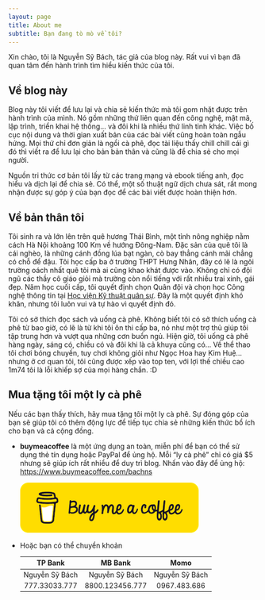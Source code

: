 ```yaml
---
layout: page
title: About me
subtitle: Bạn đang tò mò về tôi?
---
```


Xin chào, tôi là Nguyễn Sỹ Bách, tác giả của blog này. Rất vui vì bạn đã quan tâm đến hành trình tìm hiểu kiến thức của tôi.

## Về blog này

Blog này tôi viết để lưu lại và chia sẻ kiến thức mà tôi gom nhặt được trên hành trình của mình. Nó gồm những thứ liên quan đến công nghệ, mật mã, lập trình, triển khai hệ thống... và đôi khi là nhiều thứ linh tinh khác. Việc bố cục nội dung và thời gian xuất bản của các bài viết cũng hoàn toàn ngẫu hứng. Mọi thứ chỉ đơn giản là ngồi cà phê, đọc tài liệu thấy chill chill cái gì đó thì viết ra để lưu lại cho bản bản thân và cũng là để chia sẻ cho mọi người.

Nguồn tri thức cơ bản tôi lấy từ các trang mạng và ebook tiếng anh, đọc hiểu và dịch lại để chia sẻ. Có thể, một số thuật ngữ dịch chưa sát, rất mong nhận được sự góp ý của bạn đọc để các bài viết được hoàn thiện hơn.

## Về bản thân tôi

Tôi sinh ra và lớn lên trên quê hương Thái Bình, một tỉnh nông nghiệp nằm cách Hà Nội khoảng 100 Km về hướng Đông-Nam. Đặc sản của quê tôi là cái nghèo, là những cánh đồng lúa bạt ngàn, cò bay thẳng cánh mãi chẳng có chỗ để đậu. Tôi học cấp ba ở trường THPT Hưng Nhân, đây có lẽ là ngôi trường oách nhất quê tôi mà ai cũng khao khát được vào. Không chỉ có đội ngũ các thầy cô giáo giỏi mà trường còn nổi tiếng với rất nhiều trai xinh, gái đẹp. Năm học cuối cấp, tôi quyết định chọn Quân đội và chọn học Công nghệ thông tin tại [Học viện Kỹ thuật quân sự](http://mta.edu.vn). Đây là một quyết định khó khăn, nhưng tôi luôn vui và tự hào vì quyết định đó.

Tôi có sở thích đọc sách và uống cà phê. Không biết tôi có sở thích uống cà phê từ bao giờ, có lẽ là từ khi tôi ôn thi cấp ba, nó như một trợ thủ giúp tôi tập trung hơn và vượt qua những cơn buồn ngủ. Hiện giờ, tôi uống cà phê hàng ngày, sáng có, chiều có và đôi khi là cả khuya cũng có… Về thể thao tôi chơi bóng chuyền, tuy chơi không giỏi như Ngọc Hoa hay Kim Huệ… nhưng ở cơ quan tôi, tôi cũng được xếp vào top ten, với lợi thế chiều cao 1m74 tôi là lỗi khiếp sợ của mọi hàng chắn. :D

## Mua tặng tôi một ly cà phê

Nếu các bạn thấy thích, hãy mua tặng tôi một ly cà phê. Sự đóng góp của bạn sẽ giúp tôi có thêm động lực để tiếp tục chia sẻ những kiến thức bổ ích cho bạn và cả cộng đồng.

- **buymeacoffee** là một ứng dụng an toàn, miễn phí để bạn có thể sử dụng thẻ tín dụng hoặc PayPal để ủng hộ. Mỗi “ly cà phê” chỉ có giá $5 nhưng sẽ giúp ích rất nhiều để duy trì blog. Nhấn vào đây để ủng hộ: https://www.buymeacoffee.com/bachns

  ![](/img/buy-me-a-coffee.png?raw=true "https://www.buymeacoffee.com/bachns")

- Hoặc bạn có thể chuyển khoản

  |    TP Bank     |     MB Bank     |      Momo      |
  | :------------: | :-------------: | :------------: |
  | Nguyễn Sỹ Bách | Nguyễn Sỹ Bách  | Nguyễn Sỹ Bách |
  | 777.33033.777  | 8800.123456.777 |  0967.483.686  |
